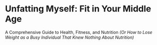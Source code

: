 # Unfatting Myself: Fit in Your Middle Age 
A Comprehensive Guide to Health, Fitness, and Nutrition _(Or How to Lose Weight as a Busy Individual That Knew Nothing About Nutrition)_

